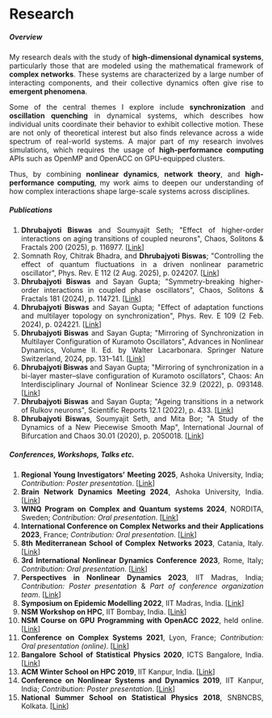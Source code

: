 # Research

##### Overview


<p align="justify" style="font-size:14px">My research deals with the study of <b>high-dimensional dynamical systems</b>, particularly those that are modeled using the mathematical framework of <b>complex networks</b>. These systems are characterized by a large number of interacting components, and their collective dynamics often give rise to <b>emergent phenomena</b>.</p> 
<p align="justify" style="font-size:14px">Some of the central themes I explore include <b>synchronization</b> and <b>oscillation quenching</b> in dynamical systems, which describes how individual units coordinate their behavior to exhibit collective motion. These are not only of theoretical interest but also finds relevance across a wide spectrum of real-world systems. A major part of my research involves simulations, which requires the usage of <b>high-performance computing</b> APIs such as OpenMP and OpenACC on GPU-equipped clusters.</p> 
<p align="justify" style="font-size:14px">Thus, by combining <b>nonlinear dynamics</b>, <b>network theory</b>, and <b>high-performance computing</b>, my work aims to deepen our understanding of how complex interactions shape large-scale systems across disciplines.</p>

##### Publications

<ol align="justify" style="font-size:14px">
<li> <b>Dhrubajyoti Biswas</b> and Soumyajit Seth; "Effect of higher-order interactions on aging transitions of coupled neurons", Chaos, Solitons & Fractals 200 (2025), p. 116977. [<a href="https://doi.org/10.1016/j.chaos.2025.116977">Link</a>]

<li> Somnath Roy, Chitrak Bhadra, and <b>Dhrubajyoti Biswas</b>; "Controlling the effect of quantum fluctuations in a driven nonlinear parametric oscillator", Phys. Rev. E 112 (2 Aug. 2025), p. 024207. [<a href="https://journals.aps.org/pre/accepted/10.1103/h76f-2mbl">Link</a>]

<li> <b>Dhrubajyoti Biswas</b> and Sayan Gupta; "Symmetry-breaking higher-order interactions in coupled phase oscillators", Chaos, Solitons & Fractals 181 (2024), p. 114721. [<a href="https://doi.org/10.1016/j.chaos.2024.114721">Link</a>]

<li> <b>Dhrubajyoti Biswas</b> and Sayan Gupta; "Effect of adaptation functions and multilayer topology on synchronization", Phys. Rev. E 109 (2 Feb. 2024), p. 024221. [<a href="https://journals.aps.org/pre/abstract/10.1103/PhysRevE.109.024221">Link</a>]

<li> <b>Dhrubajyoti Biswas</b> and Sayan Gupta; "Mirroring of Synchronization in Multilayer Configuration of Kuramoto Oscillators", Advances in Nonlinear Dynamics, Volume II. Ed. by Walter Lacarbonara. Springer Nature Switzerland, 2024, pp. 131–141. [<a href="https://doi.org/10.1007/978-3-031-50639-0_12">Link</a>]

<li> <b>Dhrubajyoti Biswas</b> and Sayan Gupta; "Mirroring of synchronization in a bi-layer master–slave configuration of Kuramoto oscillators", Chaos: An Interdisciplinary Journal of Nonlinear Science 32.9 (2022), p. 093148. [<a href="https://doi.org/10.1063/5.0109797">Link</a>]

<li> <b>Dhrubajyoti Biswas</b> and Sayan Gupta; "Ageing transitions in a network of Rulkov neurons", Scientific Reports 12.1 (2022), p. 433. [<a href="https://www.nature.com/articles/s41598-021-03844-1">Link</a>]

<li> <b>Dhrubajyoti Biswas</b>, Soumyajit Seth, and Mita Bor; "A Study of the Dynamics of a New Piecewise Smooth Map", International Journal of Bifurcation and Chaos 30.01 (2020), p. 2050018. [<a href="https://doi.org/10.1142/s0218127420500182">Link</a>]
</ol>


##### Conferences, Workshops, Talks etc.

<ol align="justify" style="font-size:14px">
<li> <b>Regional Young Investigators' Meeting 2025</b>, Ashoka University, India; <em>Contribution: Poster presentation</em>. [<a href="https://indiabioscience.org/meetings/regional-young-investigators-meeting-delhi-ncr-2024-2025">Link</a>]
<li> <b>Brain Network Dynamics Meeting 2024</b>, Ashoka University, India. [<a href="https://www.mbbslab.org/braindy-2024">Link</a>]
<li> <b>WINQ Program on Complex and Quantum systems 2024</b>, NORDITA, Sweden; <em>Contribution: Oral presentation</em>. [<a href="https://indico.fysik.su.se/event/8139/page/616-week-1-dynamics-and-topology-of-complex-network-systems">Link</a>]
<li> <b>International Conference on Complex Networks and their Applications 2023</b>, France; <em>Contribution: Oral presentation</em>. [<a href="https://2023.complexnetworks.org/">Link</a>]
<li> <b>8th Mediterranean School of Complex Networks 2023</b>, Catania, Italy. [<a href="https://mediterraneanschoolcomplex.net/2023.html">Link</a>]
<li> <b>3rd International Nonlinear Dynamics Conference 2023</b>, Rome, Italy; <em>Contribution: Oral presentation</em>. [<a href="https://nodycon.org/2023/">Link</a>]
<li> <b>Perspectives in Nonlinear Dynamics 2023</b>, IIT Madras, India; <em>Contribution: Poster presentation</em> & <em>Part of conference organization team</em>. [<a href="https://web.iitm.ac.in/ccsd/workshops/pnld23/">Link</a>]
<li> <b>Symposium on Epidemic Modelling 2022</b>, IIT Madras, India. [<a href="https://web.iitm.ac.in/ccsd/workshops/episymp22/index.html">Link</a>]
<li> <b>NSM Workshop on HPC</b>, IIT Bombay, India. [<a href="https://www.me.iitb.ac.in/~sgopalak/nsmhpccfd2022/">Link</a>]
<li> <b>NSM Course on GPU Programming with OpenACC 2022</b>, held online. [<a href="https://www.cse.iitm.ac.in/~rupesh/events/openacc2022/">Link</a>]
<li> <b>Conference on Complex Systems 2021</b>, Lyon, France; <em>Contribution: Oral presentation (online)</em>. [<a href="https://ccs2021.univ-lyon1.fr/#HOME">Link</a>]
<li> <b>Bangalore School of Statistical Physics 2020</b>, ICTS Bangalore, India. [<a href="https://www.icts.res.in/program/bssp2020">Link</a>]
<li> <b>ACM Winter School on HPC 2019</b>, IIT Kanpur, India. [<a href="https://cse.iitk.ac.in/users/pmalakar/acmwshpc2019.html">Link</a>]
<li> <b>Conference on Nonlinear Systems and Dynamics 2019</b>, IIT Kanpur, India; <em>Contribution: Poster presentation</em>. [<a href="https://sites.google.com/view/cnsd19/">Link</a>]
<li> <b>National Summer School on Statistical Physics 2018</b>, SNBNCBS, Kolkata. [<a href="https://www.bose.res.in/Conferences/NSS2018/">Link</a>]
</ol>



